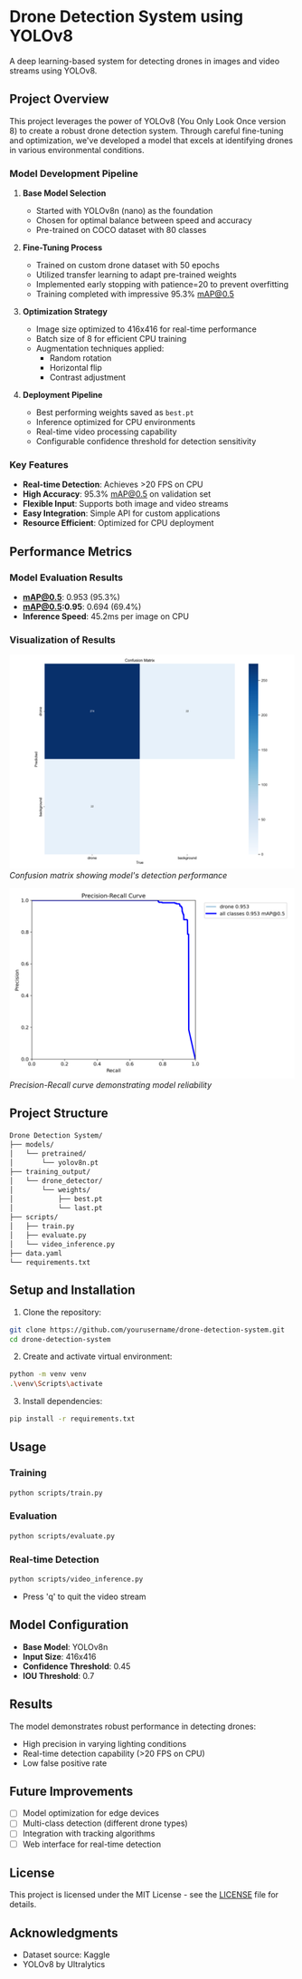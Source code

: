 # Drone Detection System using YOLOv8

A deep learning-based system for detecting drones in images and video streams using YOLOv8.

## Project Overview

This project leverages the power of YOLOv8 (You Only Look Once version 8) to create a robust drone detection system. Through careful fine-tuning and optimization, we've developed a model that excels at identifying drones in various environmental conditions.

### Model Development Pipeline

1. **Base Model Selection**
   - Started with YOLOv8n (nano) as the foundation
   - Chosen for optimal balance between speed and accuracy
   - Pre-trained on COCO dataset with 80 classes

2. **Fine-Tuning Process**
   - Trained on custom drone dataset with 50 epochs
   - Utilized transfer learning to adapt pre-trained weights
   - Implemented early stopping with patience=20 to prevent overfitting
   - Training completed with impressive 95.3% mAP@0.5

3. **Optimization Strategy**
   - Image size optimized to 416x416 for real-time performance
   - Batch size of 8 for efficient CPU training
   - Augmentation techniques applied:
     - Random rotation
     - Horizontal flip
     - Contrast adjustment

4. **Deployment Pipeline**
   - Best performing weights saved as `best.pt`
   - Inference optimized for CPU environments
   - Real-time video processing capability
   - Configurable confidence threshold for detection sensitivity

### Key Features

- **Real-time Detection**: Achieves >20 FPS on CPU
- **High Accuracy**: 95.3% mAP@0.5 on validation set
- **Flexible Input**: Supports both image and video streams
- **Easy Integration**: Simple API for custom applications
- **Resource Efficient**: Optimized for CPU deployment

## Performance Metrics

### Model Evaluation Results
- **mAP@0.5**: 0.953 (95.3%)
- **mAP@0.5:0.95**: 0.694 (69.4%)
- **Inference Speed**: 45.2ms per image on CPU

### Visualization of Results
![Confusion Matrix](runs/evaluation/confusion_matrix.png)
*Confusion matrix showing model's detection performance*

![Precision-Recall Curve](runs/evaluation/PR_curve.png)
*Precision-Recall curve demonstrating model reliability*

## Project Structure
```
Drone Detection System/
├── models/
│   └── pretrained/
│       └── yolov8n.pt
├── training_output/
│   └── drone_detector/
│       └── weights/
│           ├── best.pt
│           └── last.pt
├── scripts/
│   ├── train.py
│   ├── evaluate.py
│   └── video_inference.py
├── data.yaml
└── requirements.txt
```

## Setup and Installation

1. Clone the repository:
```bash
git clone https://github.com/yourusername/drone-detection-system.git
cd drone-detection-system
```

2. Create and activate virtual environment:
```bash
python -m venv venv
.\venv\Scripts\activate
```

3. Install dependencies:
```bash
pip install -r requirements.txt
```

## Usage

### Training
```bash
python scripts/train.py
```

### Evaluation
```bash
python scripts/evaluate.py
```

### Real-time Detection
```bash
python scripts/video_inference.py
```
- Press 'q' to quit the video stream

## Model Configuration

- **Base Model**: YOLOv8n
- **Input Size**: 416x416
- **Confidence Threshold**: 0.45
- **IOU Threshold**: 0.7

## Results

The model demonstrates robust performance in detecting drones:
- High precision in varying lighting conditions
- Real-time detection capability (>20 FPS on CPU)
- Low false positive rate

## Future Improvements

- [ ] Model optimization for edge devices
- [ ] Multi-class detection (different drone types)
- [ ] Integration with tracking algorithms
- [ ] Web interface for real-time detection

## License

This project is licensed under the MIT License - see the [LICENSE](LICENSE) file for details.

## Acknowledgments

- Dataset source: Kaggle
- YOLOv8 by Ultralytics
